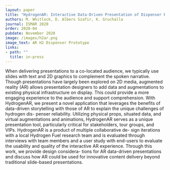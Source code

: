```yaml
---
layout: paper
title: "HydrogenAR: Interactive Data-Driven Presentation of Dispenser Reliability"
authors: M. Whitlock, D. Albers Szafir, K. Gruchalla
journal: ISMAR 2020
order: 2020-04
pubdate: November 2020
image: /images/h2ar.png
image_text: AR H2 Dispenser Prototype
links:
- path: ""
  title: in-press
---
```

When delivering presentations to a co-located audience, we typically use slides with text and 2D graphics to complement the spoken narrative. Though presentations have largely been explored on 2D media, augmented reality (AR) allows presentation designers to add data and augmentations to existing physical infrastructure on display. This could provide a more engaging experience to the audience and support comprehension. With HydrogenAR, we present a novel application that leverages the benefits of data-driven storytelling with those of AR to explain the unique challenges of hydrogen dis- penser reliability. Utilizing physical props, situated data, and virtual augmentations and animations, HydrogenAR serves as a unique presentation tool, particularly critical for stakeholders, tour groups, and VIPs. HydrogenAR is a product of multiple collaborative de- sign iterations with a local Hydrogen Fuel research team and is evaluated through interviews with team members and a user study with end-users to evaluate the usability and quality of the interactive AR experience. Through this work, we provide design considera- tions for AR data-driven presentations and discuss how AR could be used for innovative content delivery beyond traditional slide-based presentations.


